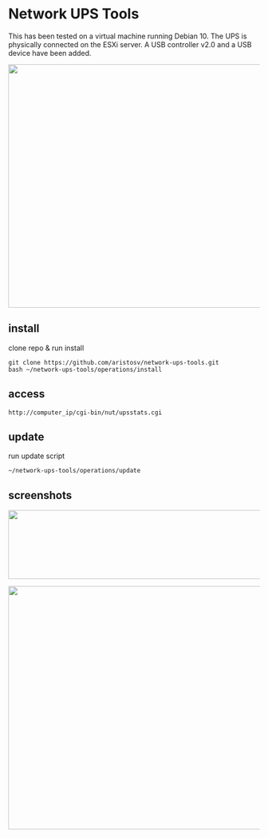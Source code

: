 # Network UPS Tools

This has been tested on a virtual machine running Debian 10. The UPS is physically connected on the ESXi server. A USB controller v2.0 and a USB device have been added.

<p align="center">
  <img width="600" height="487" src="https://raw.githubusercontent.com/aristosv/network-ups-tools/main/screenshots/esxi-vmguest.png">
</p>

## install
clone repo & run install
```
git clone https://github.com/aristosv/network-ups-tools.git
bash ~/network-ups-tools/operations/install
```

## access
```
http://computer_ip/cgi-bin/nut/upsstats.cgi
```

## update
run update script
```
~/network-ups-tools/operations/update
```

## screenshots
<p align="center">
  <img width="800" height="138" src="https://raw.githubusercontent.com/aristosv/network-ups-tools/main/screenshots/web1.png">
</p>

<p align="center">
  <img width="600" height="487" src="https://raw.githubusercontent.com/aristosv/network-ups-tools/main/screenshots/web2.png">
</p>